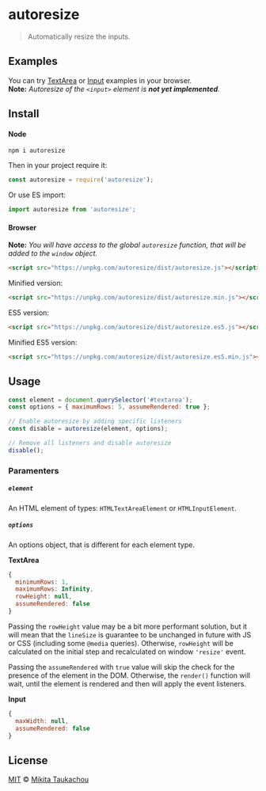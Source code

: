 autoresize
==========

> Automatically resize the inputs.

## Examples

You can try [TextArea](http://edloidas.github.io/autoresize/examples/textarea.html) or [Input](http://edloidas.github.io/autoresize/examples/input.html) examples in your browser.<br/>
__Note:__ _Autoresize of the `<input>` element is **not yet implemented**._

## Install

#### Node

```
npm i autoresize
```

Then in your project require it:

```js
const autoresize = require('autoresize');
```
Or use ES import:
```js
import autoresize from 'autoresize';
```

#### Browser

__Note:__ _You will have access to the global `autoresize` function, that will be added to the `window` object._

```html
<script src="https://unpkg.com/autoresize/dist/autoresize.js"></script>
```

Minified version:

```html
<script src="https://unpkg.com/autoresize/dist/autoresize.min.js"></script>
```

ES5 version:

```html
<script src="https://unpkg.com/autoresize/dist/autoresize.es5.js"></script>
```

Minified ES5 version:

```html
<script src="https://unpkg.com/autoresize/dist/autoresize.es5.min.js"></script>
```

## Usage

```js
const element = document.querySelector('#textarea');
const options = { maximumRows: 5, assumeRendered: true };

// Enable autoresize by adding specific listeners
const disable = autoresize(element, options);

// Remove all listeners and disable autoresize
disable();
```

### Paramenters

##### `element`

An HTML element of types: `HTMLTextAreaElement` or `HTMLInputElement`.

##### `options`


An options object, that is different for each element type.

__TextArea__
```js
{
  minimumRows: 1,
  maximumRows: Infinity,
  rowHeight: null,
  assumeRendered: false
}
```
Passing the `rowHeight` value may be a bit more performant solution, but it will mean that the `lineSize` is guarantee to be unchanged in future with JS or CSS (including some `@media` queries). Otherwise, `rowHeight` will be calculated on the initial step and recalculated on window `'resize'` event.

Passing the `assumeRendered` with `true` value will skip the check for the presence of the element in the DOM. Otherwise, the `render()` function will wait, until the element is rendered and then will apply the event listeners.

__Input__
```js
{
  maxWidth: null,
  assumeRendered: false
}
```

## License

[MIT](LICENSE) © [Mikita Taukachou](https://edloidas.com)
